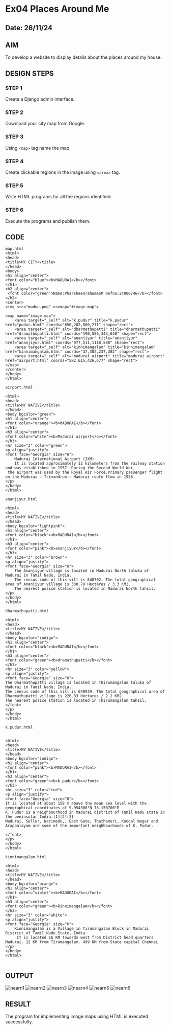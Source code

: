 # Ex04 Places Around Me
## Date: 26/11/24

## AIM
To develop a website to display details about the places around my house.

## DESIGN STEPS

### STEP 1
Create a Django admin interface.

### STEP 2
Download your city map from Google.

### STEP 3
Using ```<map>``` tag name the map.

### STEP 4
Create clickable regions in the image using ```<area>``` tag.

### STEP 5
Write HTML programs for all the regions identified.

### STEP 6
Execute the programs and publish them.

## CODE
```
map.html
<html>
<head>
<title>MY CITY</title>
</head>
<body>
<h1 align="center">
<font color="blue"><b>MADURAI</b></font>
</h1>
<h2 align="center">
 <font color="green">Name:PharsheenrahumanM Refno:24006746</b></font>
</h2>   
<center>
<img src="maduu.png" usemap="#image-map">

<map name="image-map">
    <area target="_self" alt="k.pudur" title="k.pudur" href="pudur.html" coords="656,202,800,271" shape="rect">
    <area target="_self" alt="dharmathupatti" title="dharmathupatti" href="dramathupatti.html" coords="190,556,343,640" shape="rect">
    <area target="_self" alt="ananjiyur" title="ananjiyur" href="ananjiyur.html" coords="977,511,1118,588" shape="rect">
    <area target="_self" alt="kinnimangalam" title="kinnimangalam" href="kinnimangalam.html" coords="37,302,237,382" shape="rect">
    <area target="_self" alt="madurai airport" title="madurai airport" href="airport.html" coords="582,615,426,677" shape="rect">
</map>
</center>
</body>
</html>

airport.html

<html>
<head>
<title>MY NATIVE</title>
</head>
<body bgcolor="green">
<h1 align="center">
<font color="orange"><b>MADURAI</b></font>
</h1>
<h3 align="center">
<font color="white"><b>Madurai airport</b></font>
</h3>
<hr size="3" color="green">
<p align="justify">
<font face="Georgia" size="6">
    Madurai International Airport (IXM)
    It is located approximately 12 kilometers from the railway station and was established in 1957. During the Second World War,
 the airport was used by the Royal Air Force.Primary passenger flight on the Madurai – Trivandrum – Madurai route flew in 1956.
</p>
</body>
</html>

ananjiyur.html

<html>
<head>
<title>MY NATIVE</title>
</head>
<body bgcolor="lightpink">
<h1 align="center">
<font color="black"><b>MADURAI</b></font>
</h1>
<h3 align="center">
<font color="pink"><b>ananjiyur</b></font>
</h3>
<hr size="3" color="brown">
<p align="justify">
<font face="Georgia" size="6">
    The Ananjiyur village is located in Madurai North taluka of Madurai in Tamil Nadu, India. 
    The census code of this vill is 640702. The total geographical area of Ananjiyur village is 330.79 Hectares / 3.3 KM2.
    The nearest police station is located in Madurai North tahsil.
</p>
</body>
</html>

dharmathupatti.html

<html>
<head>
<title>MY NATIVE</title>
</head>
<body bgcolor="indigo">
<h1 align="center">
<font color="black"><b>MADURAI</b></font>
</h1>
<h3 align="center">
<font color="green"><b>dramathupatti</b></font>
</h3>
<hr size="3" color="yellow">
<p align="justify">
<font face="Georgia" size="6">
The Dharmathupatti village is located in Thirumangalam taluka of Madurai in Tamil Nadu, India. 
The census code of this vill is 640939. The total geographical area of Dharmathupatti village is 220.33 Hectares / 2.2 KM2. 
The nearest police station is located in Thirumangalam tahsil.
</font>
</p>
</body>
</html>

k.pudur.html


<html>
<head>
<title>MY NATIVE</title>
</head>
<body bgcolor="indigo">
<h1 align="center">
<font color="pink"><b>MADURAI</b></font>
</h1>
<h3 align="center">
<font color="green"><b>k.pudur</b></font>
</h3>
<hr size="3" color="red">
<p align="justify">
<font face="Georgia" size="6">
It is located at about 158 m above the mean sea level with the geographical coordinates of 9.954300°N 78.150700°E 
K. Pudur is a neighbourhood in Madurai district of Tamil Nadu state in the peninsular India.[1][2][3]
Madurai, Sellur, Narimedu,, East Gate, Thathaneri, Koodal Nagar and Arappalayam are some of the important neighbourhoods of K. Pudur.

</font>
</p>
</body>
</html>

kinnimangalam.html

<html>
<head>
<title>MY NATIVE</title>
</head>
<body bgcolor="orange">
<h1 align="center">
<font color="violet"><b>MADURAI</b></font>
</h1>
<h3 align="center">
<font color="green"><b>kinnimangalam</b></font>
</h3>
<hr size="3" color="white">
<p align="justify">
<font face="Georgia" size="6">
    Kinnimangalam is a Village in Tirumangalam Block in Madurai District of Tamil Nadu State, India.
     It is located 16 KM towards west from District head quarters Madurai. 12 KM from Tirumangalam. 499 KM from State capital Chennai
</p>
</body>
</html>


```
## OUTPUT
![nearn1](https://github.com/user-attachments/assets/6c9ccfd2-6e1f-46ad-8554-0226ad2a5802)
![nearn2](https://github.com/user-attachments/assets/0bdd35d1-5a76-41a7-9837-0b4d88aed305)
![nearn3](https://github.com/user-attachments/assets/72e5db3e-d3e8-406d-947b-f6d8a4a18c4b)
![nearn4](https://github.com/user-attachments/assets/40068962-2f59-4786-b756-17455e9c83af)
![nearn5](https://github.com/user-attachments/assets/de3d713b-3ede-4b54-ab50-180bc3c9abf0)
![nearn6](https://github.com/user-attachments/assets/c449dac5-9a1d-4086-9e46-1b818ed03c5b)








## RESULT
The program for implementing image maps using HTML is executed successfully.
